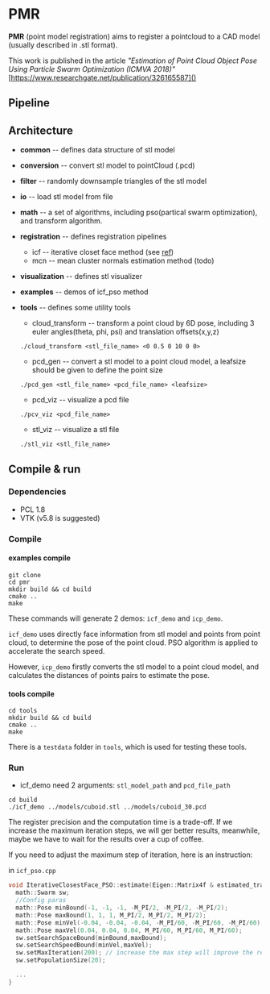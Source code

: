 # PMR
**PMR** (point model registration) aims to register a pointcloud to a CAD model (usually described in .stl format).

This work is published in the article *"Estimation of Point Cloud Object Pose Using Particle Swarm Optimization (ICMVA 2018)"* [https://www.researchgate.net/publication/326165587]()
## Pipeline

## Architecture
* **common**  -- defines data structure of stl model
* **conversion**  -- convert stl model to pointCloud (.pcd)
* **filter** -- randomly downsample triangles of the stl model
* **io**  -- load stl model from file
* **math**  -- a set of algorithms, including pso(partical swarm optimization), and transform algorithm.
* **registration** -- defines registration pipelines
  * icf -- iterative closet face method (see [ref]())
  * mcn -- mean cluster normals estimation method (todo)
* **visualization** -- defines stl visualizer
* **examples** -- demos of icf_pso method

* **tools** -- defines some utility tools
  * cloud_transform -- transform a point cloud by 6D pose, including 3 euler angles(theta, phi, psi) and translation offsets(x,y,z)
  ```
  ./cloud_transform <stl_file_name> <0 0.5 0 10 0 0>
  ```
  * pcd_gen -- convert a stl model to a point cloud model, a leafsize should be given to define the point size
  ```
  ./pcd_gen <stl_file_name> <pcd_file_name> <leafsize>
  ```
  * pcd_viz -- visualize a pcd file
  ```
  ./pcv_viz <pcd_file_name>
  ```

  * stl_viz -- visualize a stl file
  ```
  ./stl_viz <stl_file_name>
  ```

## Compile & run
### Dependencies
* PCL 1.8
* VTK (v5.8 is suggested)

### Compile
#### examples compile
```
git clone
cd pmr
mkdir build && cd build
cmake ..
make
```
These commands will generate 2 demos: `icf_demo` and `icp_demo`.

 `icf_demo` uses directly face information from stl model and points from point cloud, to determine the pose of the point cloud. PSO algorithm is applied to accelerate the search speed.

However, `icp_demo` firstly converts the stl model to a point cloud model, and calculates the distances of points pairs to estimate the pose.

#### tools compile
```
cd tools
mkdir build && cd build
cmake ..
make
```
There is a `testdata` folder in `tools`, which is used for testing these tools.

### Run
* icf_demo need 2 arguments: `stl_model_path` and `pcd_file_path`
```
cd build
./icf_demo ../models/cuboid.stl ../models/cuboid_30.pcd
```
The register precision and the computation time is a trade-off. If we increase the maximum iteration steps, we will ger better results, meanwhile, maybe we have to wait for the results over a cup of coffee.

If you need to adjust the maximum step of iteration, here is an instruction:

in `icf_pso.cpp`

```C++
void IterativeClosestFace_PSO::estimate(Eigen::Matrix4f & estimated_transf) {
  math::Swarm sw;
  //Config paras
  math::Pose minBound(-1, -1, -1, -M_PI/2, -M_PI/2, -M_PI/2);
  math::Pose maxBound(1, 1, 1, M_PI/2, M_PI/2, M_PI/2);
  math::Pose minVel(-0.04, -0.04, -0.04, -M_PI/60, -M_PI/60, -M_PI/60);
  math::Pose maxVel(0.04, 0.04, 0.04, M_PI/60, M_PI/60, M_PI/60);
  sw.setSearchSpaceBound(minBound,maxBound);
  sw.setSearchSpeedBound(minVel,maxVel);
  sw.setMaxIteration(200); // increase the max step will improve the result precision
  sw.setPopulationSize(20);

  ...
}
```
